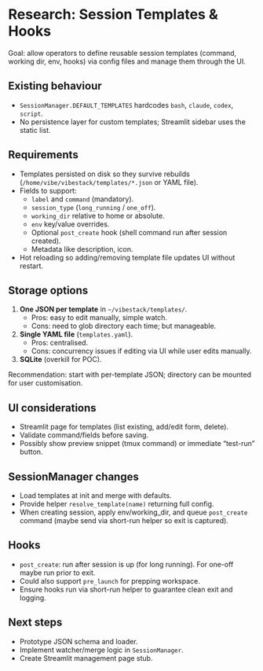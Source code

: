# Research: Session Templates & Hooks

Goal: allow operators to define reusable session templates (command, working dir, env, hooks) via config files and manage them through the UI.

## Existing behaviour
- `SessionManager.DEFAULT_TEMPLATES` hardcodes `bash`, `claude`, `codex`, `script`.
- No persistence layer for custom templates; Streamlit sidebar uses the static list.

## Requirements
- Templates persisted on disk so they survive rebuilds (`/home/vibe/vibestack/templates/*.json` or YAML file).
- Fields to support:
  - `label` and `command` (mandatory).
  - `session_type` (`long_running` / `one_off`).
  - `working_dir` relative to home or absolute.
  - `env` key/value overrides.
  - Optional `post_create` hook (shell command run after session created).
  - Metadata like description, icon.
- Hot reloading so adding/removing template file updates UI without restart.

## Storage options
1. **One JSON per template** in `~/vibestack/templates/`.
   - Pros: easy to edit manually, simple watch.
   - Cons: need to glob directory each time; but manageable.
2. **Single YAML file** (`templates.yaml`).
   - Pros: centralised.
   - Cons: concurrency issues if editing via UI while user edits manually.
3. **SQLite** (overkill for POC).

Recommendation: start with per-template JSON; directory can be mounted for user customisation.

## UI considerations
- Streamlit page for templates (list existing, add/edit form, delete).
- Validate command/fields before saving.
- Possibly show preview snippet (tmux command) or immediate “test-run” button.

## SessionManager changes
- Load templates at init and merge with defaults.
- Provide helper `resolve_template(name)` returning full config.
- When creating session, apply env/working_dir, and queue `post_create` command (maybe send via short-run helper so exit is captured).

## Hooks
- `post_create`: run after session is up (for long running). For one-off maybe run prior to exit.
- Could also support `pre_launch` for prepping workspace.
- Ensure hooks run via short-run helper to guarantee clean exit and logging.

## Next steps
- Prototype JSON schema and loader.
- Implement watcher/merge logic in `SessionManager`.
- Create Streamlit management page stub.
